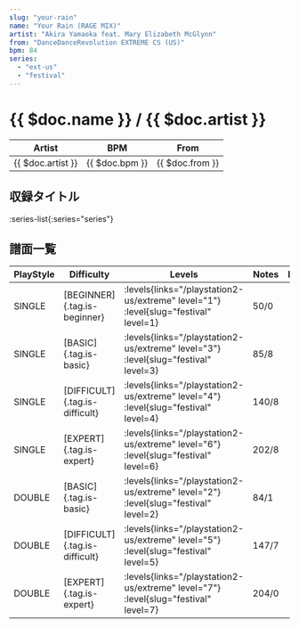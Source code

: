 ```yaml
---
slug: "your-rain"
name: "Your Rain (RAGE MIX)"
artist: "Akira Yamaoka feat. Mary Elizabeth McGlynn"
from: "DanceDanceRevolution EXTREME CS (US)"
bpm: 84
series:
  - "ext-us"
  - "festival"
---
```


# {{ $doc.name }} / {{ $doc.artist }}

|Artist|BPM|From|
|------|---|----|
|{{ $doc.artist }}|{{ $doc.bpm }}|{{ $doc.from }}|

## 収録タイトル

:series-list{:series="series"}

## 譜面一覧

|PlayStyle|Difficulty|Levels|Notes|Movie|
|---------|----------|------|-----|-----|
|SINGLE|[BEGINNER]{.tag.is-beginner}| :levels{links="/playstation2-us/extreme" level="1"} :level{slug="festival" level=1}|50/0||
|SINGLE|[BASIC]{.tag.is-basic}| :levels{links="/playstation2-us/extreme" level="3"} :level{slug="festival" level=3}|85/8||
|SINGLE|[DIFFICULT]{.tag.is-difficult}| :levels{links="/playstation2-us/extreme" level="4"} :level{slug="festival" level=4}|140/8||
|SINGLE|[EXPERT]{.tag.is-expert}| :levels{links="/playstation2-us/extreme" level="6"} :level{slug="festival" level=6}|202/8||
|DOUBLE|[BASIC]{.tag.is-basic}| :levels{links="/playstation2-us/extreme" level="2"} :level{slug="festival" level=2}|84/1||
|DOUBLE|[DIFFICULT]{.tag.is-difficult}| :levels{links="/playstation2-us/extreme" level="5"} :level{slug="festival" level=5}|147/7||
|DOUBLE|[EXPERT]{.tag.is-expert}| :levels{links="/playstation2-us/extreme" level="7"} :level{slug="festival" level=7}|204/0||
